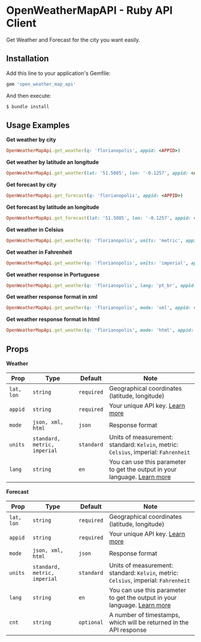 # OpenWeatherMapAPI - Ruby API Client

Get Weather and Forecast for the city you want easily.

## Installation

Add this line to your application's Gemfile:

```ruby
gem 'open_weather_map_api'
```

And then execute:

```bash
$ bundle install
```

## Usage Examples

**Get weather by city**

```ruby
OpenWeatherMapApi.get_weather(q: 'florianopolis', appid: <APPID>)
```

**Get weather by latitude an longitude**

```ruby
OpenWeatherMapApi.get_weather(lat: '51.5085', lon: '-0.1257', appid: <APPID>)
```

**Get forecast by city**

```ruby
OpenWeatherMapApi.get_forecast(q: 'florianopolis', appid: <APPID>)
```

**Get forecast by latitude an longitude**

```ruby
OpenWeatherMapApi.get_forecast(lat: '51.5085', lon: '-0.1257', appid: <APPID>)
```

**Get weather in Celsius**

```ruby
OpenWeatherMapApi.get_weather(q: 'florianopolis', units: 'metric', appid: <APPID>)
```

**Get weather in Fahrenheit**

```ruby
OpenWeatherMapApi.get_weather(q: 'florianopolis', units: 'imperial', appid: <APPID>)
```

**Get weather response in Portuguese**

```ruby
OpenWeatherMapApi.get_weather(q: 'florianopolis', lang: 'pt_br', appid: <APPID>)
```

**Get weather response format in xml**

```ruby
OpenWeatherMapApi.get_weather(q: 'florianopolis', mode: 'xml', appid: <APPID>)
```

**Get weather response format in html**

```ruby
OpenWeatherMapApi.get_weather(q: 'florianopolis', mode: 'html', appid: <APPID>)
```

## Props

**Weather**

| Prop                   | Type                           | Default    | Note                                             |
| ---------------------- | ------------------------------ | ---------- | ------------------------------------------------ |
| `lat, lon`             | `string`                       | `required` | Geographical coordinates (latitude, longitude)   |
| `appid`                | `string`                       | `required` | Your unique API key. [Learn more](https://home.openweathermap.org/api_keys) |
| `mode`                 | `json, xml, html`              | `json`     | Response format                                  |
| `units`                | `standard, metric, imperial`   | `standard` | Units of measurement: standard: `Kelvin`, metric: `Celsius`, imperial: `Fahrenheit` |
| `lang`                 | `string`                       | `en`       | You can use this parameter to get the output in your language. [Learn more](https://openweathermap.org/current#multi) |

**Forecast**

| Prop                   | Type                           | Default    | Note                                             |
| ---------------------- | ------------------------------ | ---------- | ------------------------------------------------ |
| `lat, lon`             | `string`                       | `required` | Geographical coordinates (latitude, longitude)   |
| `appid`                | `string`                       | `required` | Your unique API key. [Learn more](https://home.openweathermap.org/api_keys) |
| `mode`                 | `json, xml, html`              | `json`     | Response format                                  |
| `units`                | `standard, metric, imperial`   | `standard` | Units of measurement: standard: `Kelvin`, metric: `Celsius`, imperial: `Fahrenheit` |
| `lang`                 | `string`                       | `en`       | You can use this parameter to get the output in your language. [Learn more](https://openweathermap.org/current#multi) |
| `cnt`                  | `string`                       | `optional` | A number of timestamps, which will be returned in the API response |                 
